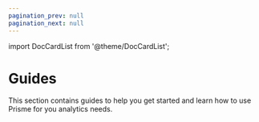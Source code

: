 ```yaml
---
pagination_prev: null
pagination_next: null
---
```


import DocCardList from '@theme/DocCardList';

# Guides

This section contains guides to help you get started and learn how to use Prisme
for you analytics needs.

<DocCardList />

